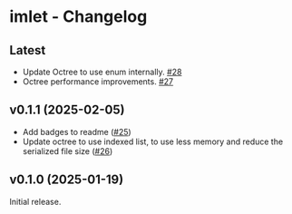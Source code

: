 # imlet - Changelog

## Latest
- Update Octree to use enum internally. [#28](https://github.com/joelhi/imlet-rs/pull/28)
- Octree performance improvements. [#27](https://github.com/joelhi/imlet-rs/pull/27)

## v0.1.1 (2025-02-05)
- Add badges to readme ([#25](https://github.com/joelhi/imlet-rs/pull/25))
- Update octree to use indexed list, to use less memory and reduce the serialized file size ([#26](https://github.com/joelhi/imlet-rs/pull/26))

## v0.1.0 (2025-01-19)
Initial release.